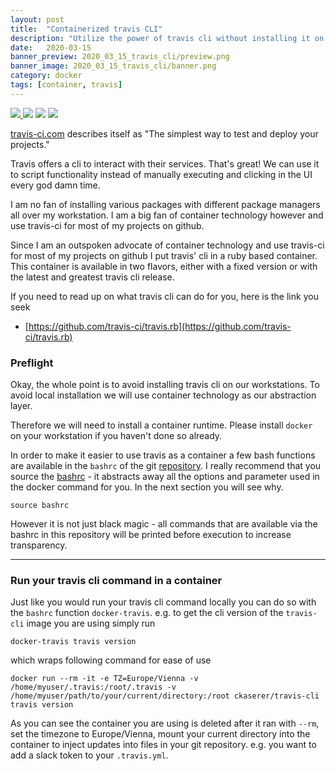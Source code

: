 ```yaml
---
layout: post
title:  "Containerized travis CLI"
description: "Utilize the power of travis cli without installing it on your workstation by using the cli from within a container"
date:   2020-03-15
banner_preview: 2020_03_15_travis_cli/preview.png
banner_image: 2020_03_15_travis_cli/banner.png
category: docker
tags: [container, travis]
---
```


<a href="https://travis-ci.com/ckaserer/docker-travis-cli">
  <img src="https://img.shields.io/travis/com/ckaserer/docker-travis-cli/master?style=flat-square" style="height: auto !important; width: auto !important; "/>
</a>
<img src="https://img.shields.io/docker/pulls/ckaserer/travis-cli?color=brightgreen&style=flat-square" style="height: auto !important; width: auto !important; "/>
<img src="https://img.shields.io/badge/license-GPL%20v3.0-brightgreen.svg?style=flat-square" style="height: auto !important; width: auto !important; "/>
<img src="https://img.shields.io/maintenance/yes/2020?style=flat-square" style="height: auto !important; width: auto !important; "/>

[travis-ci.com](https://travis-ci.com) describes itself as "The simplest way to test and deploy your projects."

Travis offers a cli to interact with their services. That's great! We can use it to script functionality instead of manually executing and clicking in the UI every god damn time.

I am no fan of installing various packages with different package managers all over my workstation. I am a big fan of container technology however and use travis-ci for most of my projects on github.

Since I am an outspoken advocate of container technology and use travis-ci for most of my projects on github I put travis' cli in a ruby based container. This container is available in two flavors, either with a fixed version or with the latest and greatest travis cli release.

If you need to read up on what travis cli can do for you, here is the link you seek
* [https://github.com/travis-ci/travis.rb](https://github.com/travis-ci/travis.rb)

### Preflight

Okay, the whole point is to avoid installing travis cli on our workstations. To avoid local installation we will use container technology as our abstraction layer.

Therefore we will need to install a container runtime. Please install `docker` on your workstation if you haven't done so already.

In order to make it easier to use travis as a container a few bash functions are available in the `bashrc` of the git [repository](https://github.com/ckaserer/docker-travis-cli). I really recommend that you source the [bashrc](https://raw.githubusercontent.com/ckaserer/docker-travis-cli/master/bashrc) - it abstracts away all the options and parameter used in the docker command for you. In the next section you will see why.

```
source bashrc
```

However it is not just black magic - all commands that are available via the bashrc in this repository will be printed before execution to increase transparency.

---

### Run your travis cli command in a container

Just like you would run your travis cli command locally you can do so with the `bashrc` function `docker-travis`. e.g. to get the cli version of the `travis-cli` image you are using simply run

```
docker-travis travis version
```

which wraps following command for ease of use

```
docker run --rm -it -e TZ=Europe/Vienna -v /home/myuser/.travis:/root/.travis -v /home/myuser/path/to/your/current/directory:/root ckaserer/travis-cli travis version
```

As you can see the container you are using is deleted after it ran with `--rm`, set the timezone to Europe/Vienna, mount your current directory into the container to inject updates into files in your git repository. e.g. you want to add a slack token to your `.travis.yml`. 
